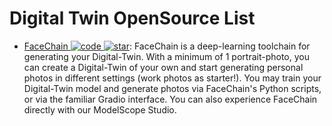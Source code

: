 # Digital Twin OpenSource List

- [FaceChain ![code](https://ng-tech.icu/assets/code.svg) ![star](https://img.shields.io/github/stars/modelscope/facechain)](https://github.com/modelscope/facechain): FaceChain is a deep-learning toolchain for generating your Digital-Twin. With a minimum of 1 portrait-photo, you can create a Digital-Twin of your own and start generating personal photos in different settings (work photos as starter!). You may train your Digital-Twin model and generate photos via FaceChain's Python scripts, or via the familiar Gradio interface. You can also experience FaceChain directly with our ModelScope Studio.
